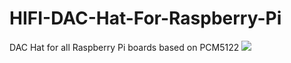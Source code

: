 # HIFI-DAC-Hat-For-Raspberry-Pi
DAC Hat for all Raspberry  Pi boards based on PCM5122
![](https://github.com/INNO-MAKER/Images-Folder/blob/main/DAC%20HAT.jpg)

